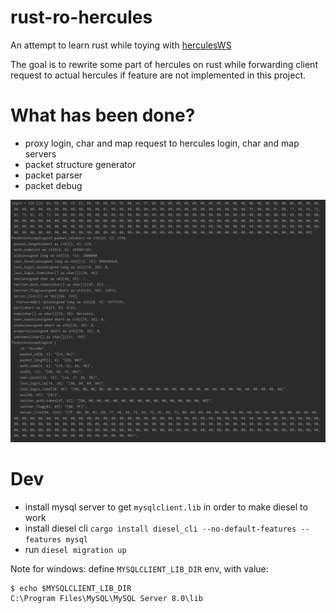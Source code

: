 # rust-ro-hercules

An attempt to learn rust while toying with [herculesWS](https://github.com/HerculesWS/Hercules)

The goal is to rewrite some part of hercules on rust while forwarding client request to actual hercules if feature are not implemented in this project.

# What has been done?
- proxy login, char and map request to hercules login, char and map servers
- packet structure generator
- packet parser
- packet debug

![packets](img/packet_analyzer.PNG)


# Dev
- install mysql server to get `mysqlclient.lib` in order to make diesel to work
- install diesel cli `cargo install diesel_cli --no-default-features --features mysql`
- run `diesel migration up`

Note for windows: define `MYSQLCLIENT_LIB_DIR` env, with value:
```
$ echo $MYSQLCLIENT_LIB_DIR
C:\Program Files\MySQL\MySQL Server 8.0\lib
```